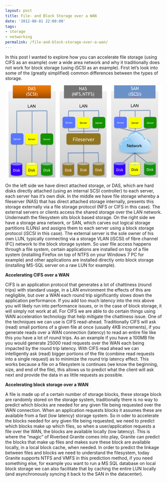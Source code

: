 ```yaml
---
layout: post
title: File- and Block Storage over a WAN
date: '2012-08-01 22:00:00'
tags:
- storage
- networking
permalink: /file-and-block-storage-over-a-wan/
---
```


In this post I wanted to explore how you can accelerate file storage (using CIFS as an example) over a wide area network and why it traditionally does not work for block storage (using iSCSI as an example). First let’s look into some of the (greatly simplified) common differences between the types of storage.

<img src="/assets/img/storage.png">

On the left side we have direct attached storage, or DAS, which are hard disks directly attached (using an internal SCSI controller) to each server, each server has it’s own disk. In the middle we have file storage whereby a fileserver (NAS) that has direct attached storage internally, presents this storage externally via a file storage protocol (NFS or CIFS in this case). The external servers or clients access the shared storage over the LAN network. Underneath the filesystem sits block based storage. On the right side we have a storage area network, or SAN, which carves out logical storage partitions (LUNs) and assigns them to each server using a block storage protocol (iSCSI in this case). The external server is the sole owner of his own LUN, typically connecting via a storage VLAN (iSCSI) of fibre channel (FC) network to the block storage system. So user file access happens through a file system, certain applications are installed on top of a file system (installing Firefox on top of NTFS on your Windows 7 PC for example) and other applications are installed directly onto block storage (installing MS-SQL server on a raw LUN for example).

**Accelerating CIFS over a WAN**

CIFS is an application protocol that generates a lot of chattiness (round trips) with standard usage, in a LAN environment the effects of this are negligible, but over a WAN each round trip significantly slows down the application performance. If you add too much latency into the mix above you will likely run into performance issues, or in the case of block storage, it will simply not work at all. For CIFS we are able to do certain things using WAN acceleration technology that help mitigate the chattiness issue. One of the techniques we can use is CIFS read-ahead. Traditionally CIFS will ask (read) small portions of a given file at once (usually 4KB increments), if you generate reads over a WAN connection (latency) to read an entire file like this you have a lot of round trips. As an example if you have a 100MB file you would generate 25000 read requests over the WAN each being impacted by the round trip latency. With CIFS read ahead we can intelligently ask (read) bigger portions of the file (combine read requests into a single request) as to minimize the round trip latency effect. This works because a file on a filesystem is continues (we know the beginning, size, and end of the file), this allows us to predict what the client will ask next and provide the data in as little requests as possible.

**Accelerating block storage over a WAN**

A file is made up of a certain number of storage blocks, these storage block are randomly stored on the storage system, traditionally there is no way to predict which blocks are needed for any given file being requested over the WAN connection. When an application requests blocks it assumes these are available from a fast (low latency) storage system. So in oder to accelerate the blocks needed for any given file being requested, we need to predict which blocks make up which files, so when a user/application requests a file over the WAN, the blocks are available locally (low latency). This is where the “magic” of Riverbed Granite comes into play, Granite can predict the blocks that make up files and makes sure these block are available locally, in a local block cache, when needed. In order to predict the linkage between files and blocks we need to understand the filesystem, today Granite supports NTFS and VMFS in this prediction method, if you need something else, for example you want to run a MS SQL database on local block storage we can also facilitate that by caching the entire LUN locally (and asynchronously syncing it back to the SAN in the datacenter).


